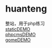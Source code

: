 # huanteng
整站，用于php练习  
[staticDEMO](https://limbobark.github.io/huanteng/.)   
[phpcmsDEMO](https://limbobark.duapp.com)  
[gomeDEMO](https://limbobark.github.io/huanteng/guomei/index.html) 
